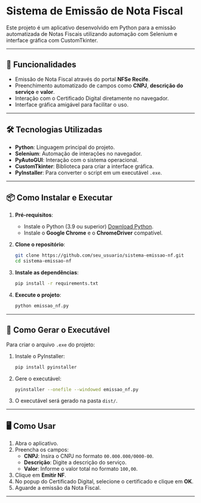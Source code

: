 # Sistema de Emissão de Nota Fiscal

Este projeto é um aplicativo desenvolvido em Python para a emissão automatizada de Notas Fiscais utilizando automação com Selenium e interface gráfica com CustomTkinter.

---

## 🚀 Funcionalidades

- Emissão de Nota Fiscal através do portal **NFSe Recife**.
- Preenchimento automatizado de campos como **CNPJ**, **descrição do serviço** e **valor**.
- Interação com o Certificado Digital diretamente no navegador.
- Interface gráfica amigável para facilitar o uso.

---

## 🛠️ Tecnologias Utilizadas

- **Python**: Linguagem principal do projeto.
- **Selenium**: Automação de interações no navegador.
- **PyAutoGUI**: Interação com o sistema operacional.
- **CustomTkinter**: Biblioteca para criar a interface gráfica.
- **PyInstaller**: Para converter o script em um executável `.exe`.

---

## 📦 Como Instalar e Executar

1. **Pré-requisitos**:
   - Instale o Python (3.9 ou superior) [Download Python](https://www.python.org/downloads/).
   - Instale o **Google Chrome** e o **ChromeDriver** compatível.

2. **Clone o repositório**:
   ```bash
   git clone https://github.com/seu_usuario/sistema-emissao-nf.git
   cd sistema-emissao-nf
   ```

3. **Instale as dependências**:
   ```bash
   pip install -r requirements.txt
   ```

4. **Execute o projeto**:
   ```bash
   python emissao_nf.py
   ```

---

## 🔧 Como Gerar o Executável

Para criar o arquivo `.exe` do projeto:

1. Instale o PyInstaller:
   ```bash
   pip install pyinstaller
   ```

2. Gere o executável:
   ```bash
   pyinstaller --onefile --windowed emissao_nf.py
   ```

3. O executável será gerado na pasta `dist/`.

---

## 🖥️ Como Usar

1. Abra o aplicativo.
2. Preencha os campos:
   - **CNPJ**: Insira o CNPJ no formato `00.000.000/0000-00`.
   - **Descrição**: Digite a descrição do serviço.
   - **Valor**: Informe o valor total no formato `100,00`.
3. Clique em **Emitir NF**.
4. No popup do Certificado Digital, selecione o certificado e clique em **OK**.
5. Aguarde a emissão da Nota Fiscal.

---
